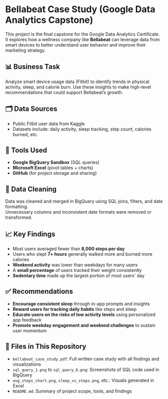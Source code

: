 # Bellabeat Case Study (Google Data Analytics Capstone)

This project is the final capstone for the Google Data Analytics Certificate.  
It explores how a wellness company like **Bellabeat** can leverage data from smart devices to better understand user behavior and improve their marketing strategy.

## 📊 Business Task

Analyze smart device usage data (Fitbit) to identify trends in physical activity, sleep, and calorie burn. Use these insights to make high-level recommendations that could support Bellabeat’s growth.

## 🗂️ Data Sources

- Public Fitbit user data from Kaggle  
- Datasets include: daily activity, sleep tracking, step count, calories burned, etc.

## 🔧 Tools Used

- **Google BigQuery Sandbox** (SQL queries)  
- **Microsoft Excel** (pivot tables + charts)  
- **GitHub** (for project storage and sharing)

## 🧹 Data Cleaning

Data was cleaned and merged in BigQuery using SQL joins, filters, and date formatting.  
Unnecessary columns and inconsistent date formats were removed or transformed.

## 📈 Key Findings

- Most users averaged fewer than **8,000 steps per day**
- Users who slept **7+ hours** generally walked more and burned more calories
- **Weekend activity** was lower than weekdays for many users
- A **small percentage** of users tracked their weight consistently
- **Sedentary time** made up the largest portion of most users' day

## ✅ Recommendations

- **Encourage consistent sleep** through in-app prompts and insights
- **Reward users for tracking daily habits** like steps and sleep
- **Educate users on the risks of low activity levels** using personalized app feedback
- **Promote weekday engagement and weekend challenges** to sustain user momentum

## 📂 Files in This Repository

- `bellabeat_case_study.pdf`: Full written case study with all findings and visualizations  
- `sql_query_1.png` to `sql_query_6.png`: Screenshots of SQL code used in BigQuery  
- `avg_steps_chart.png`, `sleep_vs_steps.png`, etc.: Visuals generated in Excel  
- `README.md`: Summary of project scope, tools, and findings
